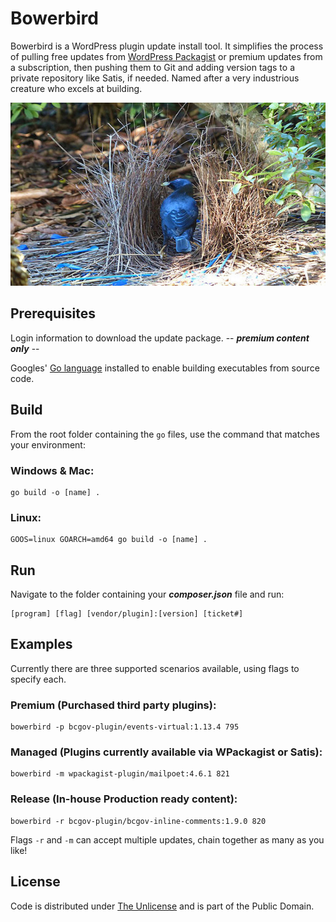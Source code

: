 # Bowerbird

Bowerbird is a WordPress plugin update install tool. It simplifies the process of pulling free updates from [WordPress Packagist](https://repo.packagist.org) or premium updates from a subscription, then pushing them to Git and adding version tags to a private repository like Satis, if needed. Named after a very industrious creature who excels at building.

![Bird](bowerbird.webp)

## Prerequisites

Login information to download the update package. -- ***premium content only*** --

Googles' [Go language](https://go.dev) installed to enable building executables from source code.

## Build

From the root folder containing the `go` files, use the command that matches your environment:

### Windows & Mac:

``` console
go build -o [name] .
```

### Linux:

``` console
GOOS=linux GOARCH=amd64 go build -o [name] .
```

## Run

Navigate to the folder containing your ***composer.json*** file and run:

``` console
[program] [flag] [vendor/plugin]:[version] [ticket#]
```

## Examples

Currently there are three supported scenarios available, using flags to specify each.

### Premium (Purchased third party plugins):

``` console
bowerbird -p bcgov-plugin/events-virtual:1.13.4 795
```

### Managed (Plugins currently available via WPackagist or Satis):

``` console
bowerbird -m wpackagist-plugin/mailpoet:4.6.1 821
```

### Release (In-house Production ready content):

``` console
bowerbird -r bcgov-plugin/bcgov-inline-comments:1.9.0 820
```

Flags `-r` and `-m` can accept multiple updates, chain together as many as you like!

## License

Code is distributed under [The Unlicense](https://github.com/nausicaan/free/blob/main/LICENSE.md) and is part of the Public Domain.
